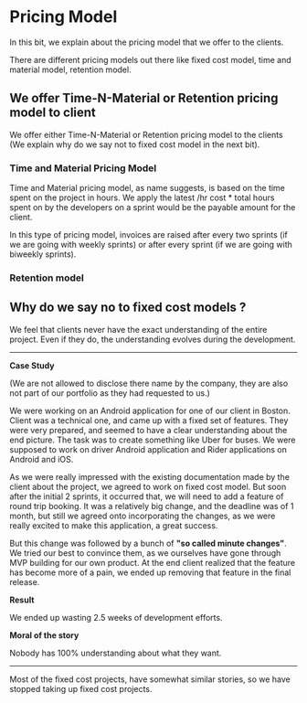 # Pricing Model

In this bit, we explain about the pricing model that we offer to the clients. 

There are different pricing models out there like fixed cost model, time and material model, retention model.

## We offer Time-N-Material or Retention pricing model to client
We offer either Time-N-Material or Retention pricing model to the clients (We explain why do we say not to fixed cost model in the next bit). 

### Time and Material Pricing Model

Time and Material pricing model, as name suggests, is based on the time spent on the project in hours. We apply the latest /hr cost * total hours spent on by the developers on a sprint would be the payable amount for the client.

In this type of pricing model, invoices are raised after every two sprints (if we are going with weekly sprints) or after every sprint (if we are going with biweekly sprints).

### Retention model

## Why do we say no to fixed cost models ?

We feel that clients never have the exact understanding of the entire project. Even if they do, the understanding evolves during the development.

***
**Case Study**

(We are not allowed to disclose there name by the company, they are also not part of our portfolio as they had requested to us.)

We were working on an Android application for one of our client in Boston. Client was a technical one, and came up with a fixed set of features. They were very prepared, and seemed to have a clear understanding about the end picture. The task was to create something like Uber for buses. We were supposed to work on driver Android application and Rider applications on Android and iOS. 

As we were really impressed with the existing documentation made by the client about the project, we agreed to work on fixed cost model. But soon after the initial 2 sprints, it occurred that, we will need to add a feature of round trip booking. It was a relatively big change, and the deadline was of 1 month, but still we agreed onto incorporating the changes, as we were really excited to make this application, a great success. 

But this change was followed by a bunch of **"so called minute changes"**. We tried our best to convince them, as we ourselves have gone through MVP building for our own product. At the end client realized that the feature has become more of a pain, we ended up removing that feature in the final release. 

**Result**

We ended up wasting 2.5 weeks of development efforts.

**Moral of the story**

Nobody has 100% understanding about what they want.

***

Most of the fixed cost projects, have somewhat similar stories, so we have stopped taking up fixed cost projects.
